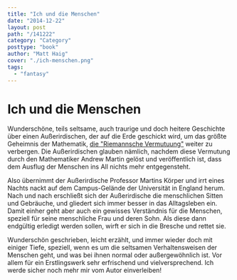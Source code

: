 ```yaml
---
title: "Ich und die Menschen"
date: "2014-12-22"
layout: post
path: "/141222"
category: "Category"
posttype: "book"
author: "Matt Haig"
cover: "./ich-menschen.png"
tags:
  - "fantasy"
---
```

# Ich und die Menschen

Wunderschöne, teils seltsame, auch traurige und doch heitere Geschichte über einen Außerirdischen, der
auf die Erde geschickt wird, um das größte Geheimnis der Mathematik,
<a href="https://de.wikipedia.org/wiki/Riemannsche_Vermutung">die "Riemannsche Vermutuung"</a>
weiter zu verbergen. Die Außerirdischen glauben nämlich, nachdem diese Vermutung durch den Mathematiker
Andrew Martin gelöst und veröffentlich ist, dass dem Ausflug der Menschen ins All nichts mehr entgegensteht.

Also übernimmt der Außerirdische Professor Martins Körper und irrt eines Nachts nackt auf dem Campus-Gelände
der Universität in England herum. Nach und nach erschließt sich der Außerirdische die menschlichen Sitten und
Gebräuche, und gliedert sich immer besser in das Alltagsleben ein. Damit einher geht aber auch ein gewisses
Verständnis für die Menschen, speziell für seine menschliche Frau und deren Sohn. Als diese dann endgültig
erledigt werden sollen, wirft er sich in die Bresche und rettet sie.

Wunderschön geschrieben, leicht erzählt, und immer wieder doch mit einiger Tiefe, speziell, wenn es um die
seltsamen Verhaltensweisen der Menschen geht, und was bei ihnen normal oder außergewöhnlich ist. Vor allem
für ein Erstlingswerk sehr erfrischend und vielversprechend. Ich werde sicher noch mehr mir vom Autor einverleiben!
